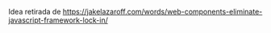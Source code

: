 Idea retirada de https://jakelazaroff.com/words/web-components-eliminate-javascript-framework-lock-in/
